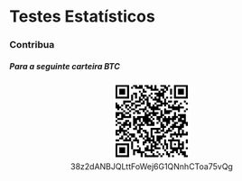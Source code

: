 # Testes Estatísticos

### Contribua 
##### Para a seguinte carteira BTC

<div align="center">

![38z2dANBJQLttFoWej6G1QNnhCToa75vQg](/img/donate.png)\
38z2dANBJQLttFoWej6G1QNnhCToa75vQg

</div>